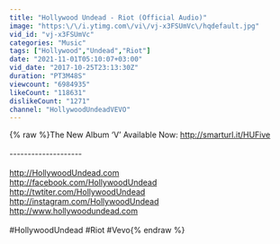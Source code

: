```yaml
---
title: "Hollywood Undead - Riot (Official Audio)"
image: "https:\/\/i.ytimg.com\/vi\/vj-x3FSUmVc\/hqdefault.jpg"
vid_id: "vj-x3FSUmVc"
categories: "Music"
tags: ["Hollywood","Undead","Riot"]
date: "2021-11-01T05:10:07+03:00"
vid_date: "2017-10-25T23:13:30Z"
duration: "PT3M48S"
viewcount: "6984935"
likeCount: "118631"
dislikeCount: "1271"
channel: "HollywoodUndeadVEVO"
---
```

{% raw %}The New Album ‘V’ Available Now: <a rel="nofollow" target="blank" href="http://smarturl.it/HUFive">http://smarturl.it/HUFive</a><br /><br />--------------------<br /><br /><a rel="nofollow" target="blank" href="http://HollywoodUndead.com">http://HollywoodUndead.com</a><br /><a rel="nofollow" target="blank" href="http://facebook.com/HollywoodUndead">http://facebook.com/HollywoodUndead</a><br /><a rel="nofollow" target="blank" href="http://twtiter.com/HollywoodUndead">http://twtiter.com/HollywoodUndead</a><br /><a rel="nofollow" target="blank" href="http://instagram.com/HollywoodUndead">http://instagram.com/HollywoodUndead</a><br /><a rel="nofollow" target="blank" href="http://www.hollywoodundead.com">http://www.hollywoodundead.com</a><br /><br />#HollywoodUndead #Riot #Vevo{% endraw %}
